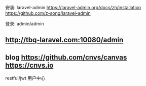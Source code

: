 安装: laravel-admin
https://laravel-admin.org/docs/zh/installation
https://github.com/z-song/laravel-admin

登录: admin/admin

http://tbq-laravel.com:10080/admin
---------
blog
https://github.com/cnvs/canvas
https://cnvs.io
--------
restful/jwt
用户中心